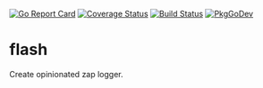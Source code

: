 [![Go Report Card](https://goreportcard.com/badge/github.com/postfinance/flash)](https://goreportcard.com/report/github.com/postfinance/flash)
[![Coverage Status](https://coveralls.io/repos/github/postfinance/flash/badge.svg)](https://coveralls.io/github/postfinance/flash)
[![Build Status](https://github.com/postfinance/flash/workflows/build/badge.svg)](https://github.com/postfinance/flash/actions)
[![PkgGoDev](https://pkg.go.dev/badge/github.com/postfinance/flash)](https://pkg.go.dev/github.com/postfinance/flash)
# flash
Create opinionated zap logger.
